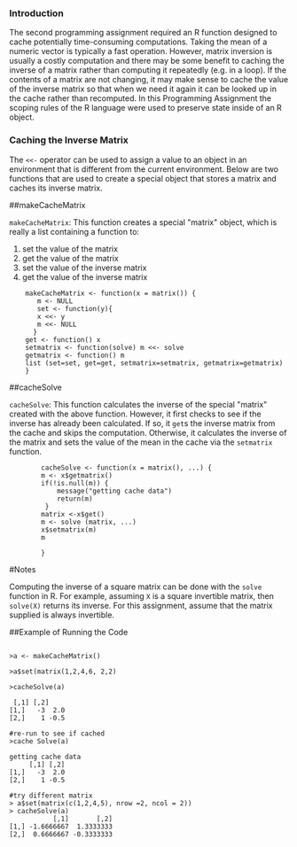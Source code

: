 ### Introduction
The second programming assignment required an R function designed to
cache potentially time-consuming computations.  Taking the mean of a numeric vector is typically a fast
operation.  However, matrix inversion is usually a costly computation and there may be some
benefit to caching the inverse of a matrix rather than computing it repeatedly (e.g.
in a loop).  If the contents of a matrix are not changing, it may make
sense to cache the value of the inverse matrix so that when we need it again it
can be looked up in the cache rather than recomputed. In this
Programming Assignment the scoping rules of the R language were used
to preserve state inside of an R object.

### Caching the Inverse Matrix

The `<<-` operator can be used to
assign a value to an object in an environment that is different from the
current environment. Below are two functions that are used to create a
special object that stores a matrix and caches its inverse matrix.

##makeCacheMatrix

`makeCacheMatrix`: This function creates a special "matrix" object, which is
really a list containing a function to:

1.  set the value of the matrix
2.  get the value of the matrix
3.  set the value of the inverse matrix
4.  get the value of the inverse matrix

```
    makeCacheMatrix <- function(x = matrix()) {
       m <- NULL
       set <- function(y){
       x <<- y
       m <<- NULL
      }
    get <- function() x  
    setmatrix <- function(solve) m <<- solve
    getmatrix <- function() m
    list (set=set, get=get, setmatrix=setmatrix, getmatrix=getmatrix)
    }
```

##cacheSolve

`cacheSolve`: This function calculates the inverse of the special "matrix"
created with the above function. However, it first checks to see if the
inverse has already been calculated. If so, it `get`s the inverse matrix from the
cache and skips the computation. Otherwise, it calculates the inverse of
the matrix and sets the value of the mean in the cache via the `setmatrix`
function.


```
  		cacheSolve <- function(x = matrix(), ...) {
  		m <- x$getmatrix()
  		if(!is.null(m)) {
    		message("getting cache data")
    		return(m)
 		 }
  		matrix <-x$get()
  		m <- solve (matrix, ...)
  		x$setmatrix(m)  
  		m

		}
```

#Notes

Computing the inverse of a square matrix can be done with the `solve`
function in R. For example, assuming `X` is a square invertible matrix, then
`solve(X)` returns its inverse. For this assignment, assume that the matrix supplied is always
invertible.

##Example of Running the Code
```

>a <- makeCacheMatrix()

>a$set(matrix(1,2,4,6, 2,2)

>cacheSolve(a)

 [,1] [,2]
[1,]   -3  2.0
[2,]    1 -0.5

#re-run to see if cached 
>cache Solve(a)

getting cache data
     [,1] [,2]
[1,]   -3  2.0
[2,]    1 -0.5

#try different matrix
> a$set(matrix(c(1,2,4,5), nrow =2, ncol = 2))
> cacheSolve(a)
           [,1]       [,2]
[1,] -1.6666667  1.3333333
[2,]  0.6666667 -0.3333333

```







